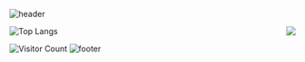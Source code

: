 ![header](https://capsule-render.vercel.app/api?type=venom&height=300&color=gradient&text=Hello&descAlign=50&descAlignY=62&animation=fadeIn&fontColor=e0dedf&reversal=false&textBg=false&fontAlign=50&desc=welcome%20to%20my%20github)

![Top Langs](https://github-readme-stats.vercel.app/api/top-langs/?username=FosterClark48&layout=compact&title_color=e0dedf&text_color=e0dedf&icon_color=007bff&bg_color=00000000&hide_border=true)
<img align="right" src="https://github-readme-stats.vercel.app/api?username=FosterClark48&show_icons=true&icon_color=CE1D2D&text_color=e0dedf&bg_color=00000000&hide_title=true&hide_border=true" />

![Visitor Count](https://profile-counter.glitch.me/{FosterClark48}/count.svg)
![footer](https://capsule-render.vercel.app/api?type=waving&height=150&color=gradient&descAlign=50&descAlignY=50&animation=fadeIn&fontColor=e0dedf&reversal=false&textBg=false&fontAlign=50&section=footer)
